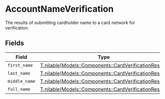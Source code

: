# AccountNameVerification

The results of submitting cardholder name to a card network for verification.


## Fields

| Field                                                                                                  | Type                                                                                                   | Required                                                                                               | Description                                                                                            | Example                                                                                                |
| ------------------------------------------------------------------------------------------------------ | ------------------------------------------------------------------------------------------------------ | ------------------------------------------------------------------------------------------------------ | ------------------------------------------------------------------------------------------------------ | ------------------------------------------------------------------------------------------------------ |
| `first_name`                                                                                           | [T.nilable(Models::Components::CardVerificationResult)](../../models/shared/cardverificationresult.md) | :heavy_minus_sign:                                                                                     | N/A                                                                                                    | match                                                                                                  |
| `last_name`                                                                                            | [T.nilable(Models::Components::CardVerificationResult)](../../models/shared/cardverificationresult.md) | :heavy_minus_sign:                                                                                     | N/A                                                                                                    | match                                                                                                  |
| `middle_name`                                                                                          | [T.nilable(Models::Components::CardVerificationResult)](../../models/shared/cardverificationresult.md) | :heavy_minus_sign:                                                                                     | N/A                                                                                                    | match                                                                                                  |
| `full_name`                                                                                            | [T.nilable(Models::Components::CardVerificationResult)](../../models/shared/cardverificationresult.md) | :heavy_minus_sign:                                                                                     | N/A                                                                                                    | match                                                                                                  |